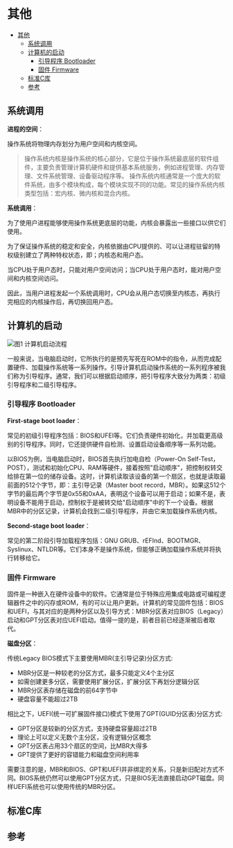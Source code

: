 # 其他

- [其他](#其他)
  - [系统调用](#系统调用)
  - [计算机的启动](#计算机的启动)
    - [引导程序 Bootloader](#引导程序-bootloader)
    - [固件 Firmware](#固件-firmware)
  - [标准C库](#标准c库)
  - [参考](#参考)

## 系统调用

**进程的空间**：

操作系统将物理内存划分为用户空间和内核空间。

> 操作系统内核是操作系统的核心部分，它是位于操作系统最底层的软件组件，主要负责管理计算机硬件和提供基本系统服务，例如进程管理、内存管理、文件系统管理、设备驱动程序等。
> 操作系统内核通常是一个庞大的软件系统，由多个模块构成，每个模块实现不同的功能。常见的操作系统内核类型包括：宏内核、微内核和混合内核。

**系统调用**：

为了使用户进程能够使用操作系统更底层的功能，内核会暴露出一些接口以供它们使用。

为了保证操作系统的稳定和安全，内核依据由CPU提供的、可以让进程驻留的特权级别建立了两种特权状态，即；内核态和用户态。

当CPU处于用户态时，只能对用户空间访问；当CPU处于用户态时，能对用户空间和内核空间访问。

因此，当用户进程发起一个系统调用时，CPU会从用户态切换至内核态，再执行完相应的内核操作后，再切换回用户态。

## 计算机的启动

![图1 计算机启动流程](https://scaler.com/topics/images/what-is-bootloader-image1.webp)

一般来说，当电脑启动时，它所执行的是预先写死在ROM中的指令，从而完成配置硬件、加载操作系统等一系列操作。引导计算机启动操作系统的一系列程序被我们称为引导程序。通常，我们可以根据启动顺序，把引导程序大致分为两类：初级引导程序和二级引导程序。

### 引导程序 Bootloader

**First-stage boot loader**：

常见的初级引导程序包括：BIOS和UFEI等。它们负责硬件初始化，并加载更高级别的引导程序。同时，它还提供硬件自检测、设置启动设备顺序等一系列功能。

以BIOS为例，当电脑启动时，BIOS首先执行加电自检（Power-On Self-Test，POST），测试和初始化CPU、RAM等硬件，接着按照"启动顺序"，把控制权转交给排在第一位的储存设备。这时，计算机读取该设备的第一个扇区，也就是读取最前面的512个字节，即：主引导记录（Master boot record，MBR）。如果这512个字节的最后两个字节是0x55和0xAA，表明这个设备可以用于启动；如果不是，表明设备不能用于启动，控制权于是被转交给"启动顺序"中的下一个设备。根据MBR中的分区记录，计算机会找到二级引导程序，并由它来加载操作系统内核。

**Second-stage boot loader**：

常见的第二阶段引导加载程序包括：GNU GRUB、rEFInd、BOOTMGR、Syslinux、NTLDR等。它们本身不是操作系统，但能够正确加载操作系统并将执行转移给它。

### 固件 Firmware

固件是一种嵌入在硬件设备中的软件。它通常是位于特殊应用集成电路或可编程逻辑器件之中的闪存或ROM，有的可以让用户更新。计算机的常见固件包括：BIOS和UEFI，与其对应的是两种分区以及引导方式：MBR分区表对应BIOS（Legacy）启动和GPT分区表对应UEFI启动。值得一提的是，前者目前已经逐渐被后者取代。

**磁盘分区**：

传统Legacy BIOS模式下主要使用MBR(主引导记录)分区方式:

- MBR分区是一种较老的分区方式，最多只能定义4个主分区
- 如需创建更多分区，需要使用扩展分区，扩展分区下再划分逻辑分区
- MBR分区表存储在磁盘的前64字节中
- 硬盘容量不能超过2TB

相比之下，UEFI(统一可扩展固件接口)模式下使用了GPT(GUID分区表)分区方式:

- GPT分区是较新的分区方式，支持硬盘容量超过2TB
- 理论上可以定义无数个主分区，没有逻辑分区概念
- GPT分区表占用33个扇区的空间，比MBR大得多
- GPT提供了更好的容错能力和磁盘空间利用率

需要注意的是，MBR和BIOS、GPT和UEFI并非绑定的关系，只是新旧配对方式不同。BIOS系统仍然可以使用GPT分区方式，只是BIOS无法直接启动GPT磁盘。同样UEFI系统也可以使用传统的MBR分区。

## 标准C库

## 参考
